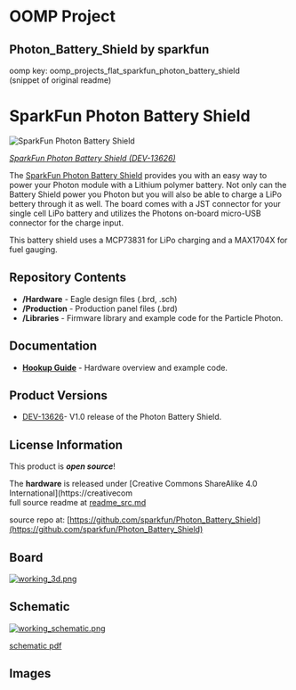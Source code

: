 # OOMP Project  
## Photon_Battery_Shield  by sparkfun  
  
oomp key: oomp_projects_flat_sparkfun_photon_battery_shield  
(snippet of original readme)  
  
SparkFun Photon Battery Shield  
========================================  
  
![SparkFun Photon Battery Shield](https://cdn.sparkfun.com/r/500-500/assets/learn_tutorials/3/9/2/battery-photon.jpg)  
  
[*SparkFun Photon Battery Shield (DEV-13626)*](https://www.sparkfun.com/products/13626)  
  
The [SparkFun Photon Battery Shield](https://www.sparkfun.com/products/13231) provides you with an easy way to power your Photon module with a Lithium polymer battery. Not only can the Battery Shield power you Photon but you will also be able to charge a LiPo bettery through it as well. The board comes with a JST connector for your single cell LiPo battery and utilizes the Photons on-board micro-USB connector for the charge input.  
  
This battery shield uses a MCP73831 for LiPo charging and a MAX1704X for fuel gauging.  
  
Repository Contents  
-------------------  
  
* **/Hardware** - Eagle design files (.brd, .sch)  
* **/Production** - Production panel files (.brd)  
* **/Libraries** - Firmware library and example code for the Particle Photon.  
  
Documentation  
--------------  
* **[Hookup Guide](https://learn.sparkfun.com/tutorials/photon-battery-shield-hookup-guide)** - Hardware overview and example code.  
  
Product Versions  
----------------  
* [DEV-13626](https://www.sparkfun.com/products/13626)- V1.0 release of the Photon Battery Shield.  
  
License Information  
-------------------  
This product is _**open source**_!   
  
The **hardware** is released under [Creative Commons ShareAlike 4.0 International](https://creativecom  
  full source readme at [readme_src.md](readme_src.md)  
  
source repo at: [https://github.com/sparkfun/Photon_Battery_Shield](https://github.com/sparkfun/Photon_Battery_Shield)  
## Board  
  
[![working_3d.png](working_3d_600.png)](working_3d.png)  
## Schematic  
  
[![working_schematic.png](working_schematic_600.png)](working_schematic.png)  
  
[schematic pdf](working_schematic.pdf)  
## Images  
